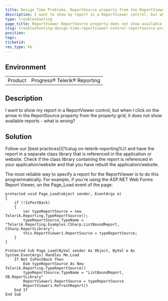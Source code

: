 ```yaml
---
title: Design Time Problems. ReportSource property from the ReportViewer property grid does not show available reports
description: I want to show my report in a ReportViewer control, but when I click on the arrow in the ReportSource property from the property grid, it does not show available reports - what is wrong?
type: troubleshooting
page_title: ReportViewer ReportSource property does not show available reports
slug: troubleshooting-design-time-reportviewer-control-reportsource-property-from-the-property-grid-does-not-show-available-reports
position: 
tags: 
ticketid: 
res_type: kb
---
```


## Environment
<table>
	<tr>
		<td>Product</td>
		<td>Progress® Telerik® Reporting</td>
	</tr>
</table>


## Description

I want to show my report in a ReportViewer control, but when I click on the arrow in the ReportSource property from the property grid, it does not show available reports - what is wrong?

## Solution

Follow our [best practices]({%slug on-telerik-reporting%}) and have the report in a separate class library that is referenced in the application or website. Check if the class library containing the report is referenced in your application/website and that you have rebuilt the application/website.

The most reliable way to specify a report for the ReportViewer is to do this programmatically. For example, if you're using the ASP.NET Web Forms Report Viewer, on the Page_Load event of the page:

````CSharp
protected void Page_Load(object sender, EventArgs e)
{
	if (!IsPostBack)
	{
		var typeReportSource = new Telerik.Reporting.TypeReportSource();
		typeReportSource.TypeName = "Telerik.Reporting.Examples.CSharp.ListBoundReport, CSharp.ReportLibrary";
		this.ReportViewer1.ReportSource = typeReportSource;
	}
}
````
````VB
Protected Sub Page_Load(ByVal sender As Object, ByVal e As System.EventArgs) Handles Me.Load
	If Not IsPostBack Then
		Dim typeReportSource As New Telerik.Reporting.TypeReportSource()
		typeReportSource.TypeName = "ListBoundReport, VB.ReportLibrary"
		ReportViewer1.ReportSource = typeReportSource
		ReportViewer1.RefreshReport()
	End If
End Sub
````


